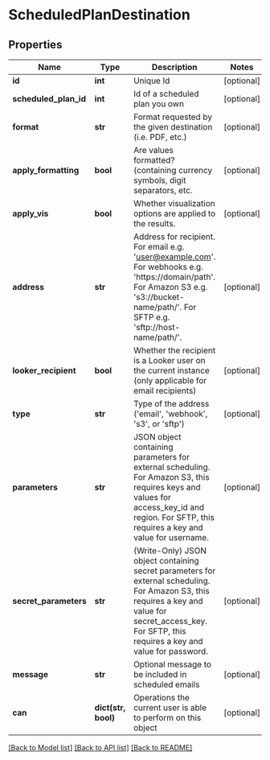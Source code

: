 # ScheduledPlanDestination

## Properties
Name | Type | Description | Notes
------------ | ------------- | ------------- | -------------
**id** | **int** | Unique Id | [optional] 
**scheduled_plan_id** | **int** | Id of a scheduled plan you own | [optional] 
**format** | **str** | Format requested by the given destination (i.e. PDF, etc.) | [optional] 
**apply_formatting** | **bool** | Are values formatted? (containing currency symbols, digit separators, etc. | [optional] 
**apply_vis** | **bool** | Whether visualization options are applied to the results. | [optional] 
**address** | **str** | Address for recipient. For email e.g. &#39;user@example.com&#39;. For webhooks e.g. &#39;https://domain/path&#39;. For Amazon S3 e.g. &#39;s3://bucket-name/path/&#39;. For SFTP e.g. &#39;sftp://host-name/path/&#39;.  | [optional] 
**looker_recipient** | **bool** | Whether the recipient is a Looker user on the current instance (only applicable for email recipients) | [optional] 
**type** | **str** | Type of the address (&#39;email&#39;, &#39;webhook&#39;, &#39;s3&#39;, or &#39;sftp&#39;) | [optional] 
**parameters** | **str** | JSON object containing parameters for external scheduling. For Amazon S3, this requires keys and values for access_key_id and region. For SFTP, this requires a key and value for username. | [optional] 
**secret_parameters** | **str** | (Write-Only) JSON object containing secret parameters for external scheduling. For Amazon S3, this requires a key and value for secret_access_key. For SFTP, this requires a key and value for password. | [optional] 
**message** | **str** | Optional message to be included in scheduled emails | [optional] 
**can** | **dict(str, bool)** | Operations the current user is able to perform on this object | [optional] 

[[Back to Model list]](../README.md#documentation-for-models) [[Back to API list]](../README.md#documentation-for-api-endpoints) [[Back to README]](../README.md)


